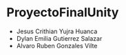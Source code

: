 # ProyectoFinalUnity
 * Jesus Crithian Yujra Huanca
 * Dylan Emilia Gutierrez Salazar
 * Alvaro Ruben Gonzales Vilte
